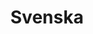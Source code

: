 ---
title: Svenska
crosslinks:
- sweden
- German
- EnglishLearning
- xkcd
- Suomi
- languagelearning
---